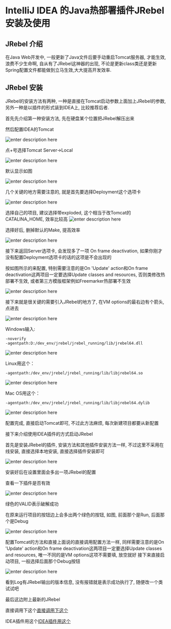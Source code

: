 # IntelliJ IDEA 的Java热部署插件JRebel安装及使用

## JRebel 介绍
在Java Web开发中, 一般更新了Java文件后要手动重启Tomcat服务器, 才能生效, 浪费不少生命啊, 自从有了JRebel这神器的出现, 不论是更新class类还是更新Spring配置文件都能做到立马生效,大大提高开发效率.

## JRebel 安装
JRebel的安装方法有两种, 一种是直接在Tomcat启动参数上面加上JRebel的参数, 另外一种是以插件的形式装到IDEA上, 比较推荐后者.

首先先介绍第一种安装方法, 先在硬盘某个位置把JRebel解压出来

然后配置IDEA的Tomcat

![enter description here][1]

点+号选择Tomcat Server->Local

![enter description here][2]

默认显示如图

![enter description here][3]

几个关键的地方需要注意的, 就是首先要选择Deployment这个选项卡

![enter description here][4]

选择自己的项目, 建议选择带exploded, 这个相当于改Tomcat的CATALINA_HOME, 效率比较高
![enter description here][5]

选择好后, 删掉默认的Make, 提高效率

![enter description here][6]

接下来返回Server选项卡, 会发现多了一项 On frame deactivation, 如果你刚才没有配置Deployment选项卡的话的这项是不会出现的


按如图所示的来配置, 特别需要注意的是On 'Update' action和On frame deactivation这两项目一定要选择Update classes and resources, 否则类修改热部署不生效, 或者第三方模版框架例如Freemarker热部署不生效

![enter description here][7]

接下来就是很关键的需要引入JRebel的地方了, 在VM options的最右边有个箭头, 点进去

![enter description here][8]

Windows输入:

    -noverify
    -agentpath:D:/dev_env/jrebel/jrebel_running/lib/jrebel64.dll

![enter description here][9]

Linux用这个：

    -agentpath:/dev_env/jrebel/jrebel_running/lib/libjrebel64.so

![enter description here][10]

Mac OS用这个：

    -agentpath:/dev_env/jrebel/jrebel_running/lib/libjrebel64.dylib

![enter description here][11]

配置完成, 直接启动Tomcat即可, 不过此方法麻烦, 每次新建项目都要从新配置


接下来介绍使用IDEA插件的方式启动JRebel


首先是安装JRebel的插件, 安装方法和其他插件安装方法一样, 不过这里不采用在线安装, 直接选择本地安装, 直接选择插件安装即可

![enter description here][12]

安装好后在设置里面会多出一项JRebel的配置


查看一下插件是否有效

![enter description here][13]

绿色的VALID表示破解成功


在原来运行项目的按钮边上会多出两个绿色的按钮, 如图, 前面那个是Run, 后面那个是Debug

![enter description here][14]

配置Tomcat的方法和直接上面说的直接调用配置方法一样, 同样需要注意的是On 'Update' action和On frame deactivation这两项目一定要选择Update classes and resources, 唯一不同的是VM options这项不需要填, 放空就好
接下来直接启动项目, 一般选择后面那个Debug按钮

![enter description here][15]

看到Log有JRebel输出的版本信息, 没有报错就是表示成功执行了, 随便改一个类试试吧

最后这边附上最新的JRebel


直接调用下这个[直接调用下这个][16]


IDEA插件用这个[IDEA插件用这个][17]


  [1]: ./images/xxviii-jrebel-setup-1.jpg "xxviii-jrebel-setup-1.jpg"
  [2]: ./images/xxviii-jrebel-setup-2.jpg "xxviii-jrebel-setup-2.jpg"
  [3]: ./images/xxviii-jrebel-setup-3.jpg "xxviii-jrebel-setup-3.jpg"
  [4]: ./images/xxviii-jrebel-setup-4.jpg "xxviii-jrebel-setup-4.jpg"
  [5]: ./images/xxviii-jrebel-setup-5.jpg "xxviii-jrebel-setup-5.jpg"
  [6]: ./images/xxviii-jrebel-setup-6.jpg "xxviii-jrebel-setup-6.jpg"
  [7]: ./images/xxviii-jrebel-setup-7.jpg "xxviii-jrebel-setup-7.jpg"
  [8]: ./images/xxviii-jrebel-setup-8.jpg "xxviii-jrebel-setup-8.jpg"
  [9]: ./images/xxviii-jrebel-setup-9.jpg "xxviii-jrebel-setup-9.jpg"
  [10]: ./images/xxviii-jrebel-setup-10.jpg "xxviii-jrebel-setup-10.jpg"
  [11]: ./images/xxviii-jrebel-setup-11.jpg "xxviii-jrebel-setup-11.jpg"
  [12]: ./images/xxviii-jrebel-setup-12.jpg "xxviii-jrebel-setup-12.jpg"
  [13]: ./images/xxviii-jrebel-setup-13.jpg "xxviii-jrebel-setup-13.jpg"
  [14]: ./images/xxviii-jrebel-setup-14.jpg "xxviii-jrebel-setup-14.jpg"
  [15]: ./images/xxviii-jrebel-setup-15.jpg "xxviii-jrebel-setup-15.jpg"
  [16]: ./attachments/jrebel_6.2.3-agent-crack.zip
  [17]: ./attachments/jr-ide-idea-6.2.3-idea-13-14.zip
